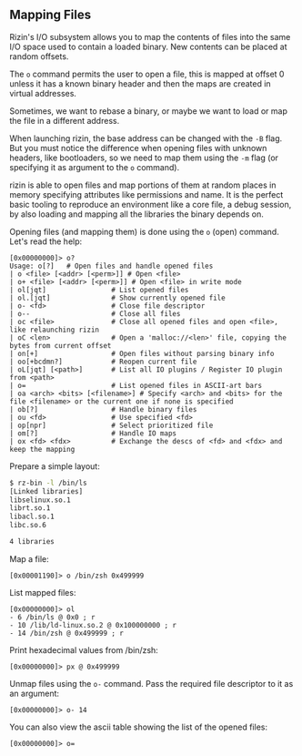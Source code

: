 ## Mapping Files

Rizin's I/O subsystem allows you to map the contents of files into the same I/O space used to contain a loaded binary. New contents can be placed at random offsets.

The `o` command permits the user to open a file, this is mapped at offset 0 unless it has a known binary header and then the maps are created in virtual addresses.

Sometimes, we want to rebase a binary, or maybe we want to load or map the file in a different address.

When launching rizin, the base address can be changed with the `-B` flag. But you must notice the difference when opening files with unknown headers, like bootloaders, so we need to map them using the `-m` flag (or specifying it as argument to the `o` command).

rizin is able to open files and map portions of them at random places in memory specifying attributes like permissions and name. It is the perfect basic tooling to reproduce an environment like a core file, a debug session, by also loading and mapping all the libraries the binary depends on.

Opening files (and mapping them) is done using the `o` (open) command. Let's read the help:

```
[0x00000000]> o?
Usage: o[?]   # Open files and handle opened files
| o <file> [<addr> [<perm>]] # Open <file>
| o+ <file> [<addr> [<perm>]] # Open <file> in write mode
| ol[jqt]                # List opened files
| ol.[jqt]               # Show currently opened file
| o- <fd>                # Close file descriptor
| o--                    # Close all files
| oc <file>              # Close all opened files and open <file>, like relaunching rizin
| oC <len>               # Open a 'malloc://<len>' file, copying the bytes from current offset
| on[+]                  # Open files without parsing binary info
| oo[+bcdmn?]            # Reopen current file
| oL[jqt] [<path>]       # List all IO plugins / Register IO plugin from <path>
| o=                     # List opened files in ASCII-art bars
| oa <arch> <bits> [<filename>] # Specify <arch> and <bits> for the file <filename> or the current one if none is specified
| ob[?]                  # Handle binary files
| ou <fd>                # Use specified <fd>
| op[npr]                # Select prioritized file
| om[?]                  # Handle IO maps
| ox <fd> <fdx>          # Exchange the descs of <fd> and <fdx> and keep the mapping
```

Prepare a simple layout:

```bash
$ rz-bin -l /bin/ls
[Linked libraries]
libselinux.so.1
librt.so.1
libacl.so.1
libc.so.6

4 libraries
```

Map a file:

```
[0x00001190]> o /bin/zsh 0x499999
```

List mapped files:

```
[0x00000000]> ol
- 6 /bin/ls @ 0x0 ; r
- 10 /lib/ld-linux.so.2 @ 0x100000000 ; r
- 14 /bin/zsh @ 0x499999 ; r
```

Print hexadecimal values from /bin/zsh:

```
[0x00000000]> px @ 0x499999
```

Unmap files using the `o-` command. Pass the required file descriptor to it as an argument:

```
[0x00000000]> o- 14
```

You can also view the ascii table showing the list of the opened files:

```
[0x00000000]> o=
```
